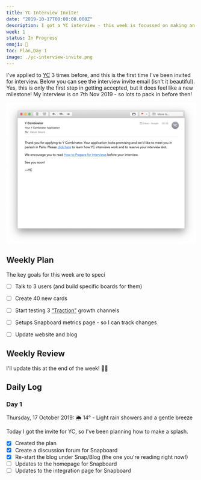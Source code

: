```yaml
---
title: YC Interview Invite!
date: "2019-10-17T00:00:00.000Z"
description: I got a YC interview - this week is focussed on making an impact before YC.
week: 1
status: In Progress
emoji: 🎉
toc: Plan,Day 1
image: ./yc-interview-invite.png
---
```



I've applied to [YC](https://ycombinator.com) 3 times before, and this is the first time I've been invited for interview. Below you can see the interview invite email (isn't it beautiful). Yes, this is only the first step in getting accepted, but it does feel like a new milestone! My interview is on 7th Nov 2019 - so lots to pack in before then!

![YC Interview Invite](./yc-interview-invite.png "YC Interview Invite")


## Weekly Plan

The key goals for this week are to speci

  - [ ] Talk to 3 users (and build specific boards for them)
  - [ ] Create 40 new cards
  - [ ] Start testing 3 [“Traction”](https://www.amazon.co.uk/Traction-Startup-Achieve-Explosive-Customer/dp/0241242533) growth channels
  - [ ] Setups Snapboard metrics page - so I can track changes
  - [ ] Update website and blog


## Weekly Review

I'll update this at the end of the week! 👍🏽


## Daily Log

### Day 1
Thursday, 17 October 2019: 🌦 14° - Light rain showers and a gentle breeze

Today I got the invite for YC, so I've been planning how to make a splash.

  - [x] Created the plan
  - [x] Create a discussion forum for Snapboard
  - [x] Re-start the blog under Snap/Blog (the one you're reading right now!)
  - [ ] Updates to the homepage for Snapboard
  - [ ] Updates to the integration page for Snapboard
